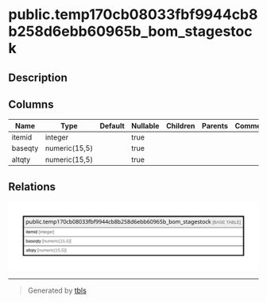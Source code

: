 # public.temp170cb08033fbf9944cb8b258d6ebb60965b_bom_stagestock

## Description

## Columns

| Name | Type | Default | Nullable | Children | Parents | Comment |
| ---- | ---- | ------- | -------- | -------- | ------- | ------- |
| itemid | integer |  | true |  |  |  |
| baseqty | numeric(15,5) |  | true |  |  |  |
| altqty | numeric(15,5) |  | true |  |  |  |

## Relations

![er](public.temp170cb08033fbf9944cb8b258d6ebb60965b_bom_stagestock.svg)

---

> Generated by [tbls](https://github.com/k1LoW/tbls)
